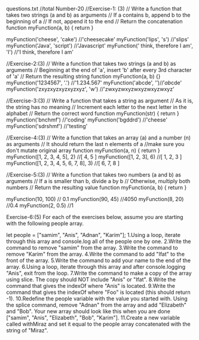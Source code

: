questions.txt
//total Number-20
//Exercise-1: (3)
// Write a function that takes two strings (a and b) as arguments
// If a contains b, append b to the beginning of a
// If not, append it to the end
// Return the concatenation
function myFunction(a, b) {
return
}

myFunction('cheese', 'cake') //'cheesecake'
myFunction('lips', 's') //'slips'
myFunction('Java', 'script') //'Javascript'
myFunction(' think, therefore I am', 'I') //'I think, therefore I am'

//Exercise-2:(3)
// Write a function that takes two strings (a and b) as arguments
// Beginning at the end of 'a', insert 'b' after every 3rd character of 'a'
// Return the resulting string
function myFunction(a, b) {}
myFunction('1234567', '.') //'1.234.567'
myFunction('abcde', '$') //'ab$cde'
myFunction('zxyzxyzxyzxyzxyz', 'w') //'zwxyzwxyzwxyzwxyzwxyz'

//Exercise-3:(3)
// Write a function that takes a string as argument
// As it is, the string has no meaning
// Increment each letter to the next letter in the alphabet
// Return the correct word
function myFunction(str) {
return
}
myFunction('bnchmf') //'coding'
myFunction('bgddrd') //'cheese'
myFunction('sdrshmf') //'testing'

//Exercise-4:(3)
// Write a function that takes an array (a) and a number (n) as arguments
// It should return the last n elements of a
//make sure you don't mutate original array
function myFunction(a, n) {
return
}
myFunction([1, 2, 3, 4, 5], 2) //[ 4, 5 ]
myFunction([1, 2, 3], 6) //[ 1, 2, 3 ]
myFunction([1, 2, 3, 4, 5, 6, 7, 8], 3) //[ 6, 7, 8 ]

//Exercise-5:(3)
// Write a function that takes two numbers (a and b) as arguments
// If a is smaller than b, divide a by b
// Otherwise, multiply both numbers
// Return the resulting value
function myFunction(a, b) {
return
}

myFunction(10, 100) // 0.1
myFunction(90, 45) //4050
myFunction(8, 20) //0.4
myFunction(2, 0.5) //1

Exercise-6:(5)
For each of the exercises below, assume you are starting with the following people array.

let people = ["samim", "Anis", "Adnan", "Karim"];
1.Using a loop, iterate through this array and console.log all of the people one by one.
2.Write the command to remove "samim" from the array.
3.Write the command to remove "Karim" from the array.
4.Write the command to add "Ifat" to the front of the array.
5.Write the command to add your name to the end of the array.
6.Using a loop, iterate through this array and after console.logging "Anis", exit from the loop.
7.Write the command to make a copy of the array using slice. The copy should NOT include "Anis" or "Ifat".
8.Write the command that gives the indexOf where "Anis" is located.
9.Write the command that gives the indexOf where "Foo" is located (this should return -1).
10.Redefine the people variable with the value you started with. Using the splice command, remove "Adnan" from the array and add "Elizabeth" and "Bob". Your new array should look like this when you are done ["samim", "Anis", "Elizabeth", "Bob", "Karim"].
11.Create a new variable called withMiraz and set it equal to the people array concatenated with the string of "Miraz".
